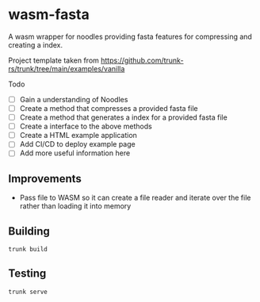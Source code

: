 # wasm-fasta

A wasm wrapper for noodles providing fasta features for compressing and creating a index.

Project template taken from https://github.com/trunk-rs/trunk/tree/main/examples/vanilla

Todo
- [ ] Gain a understanding of Noodles
- [ ] Create a method that compresses a provided fasta file
- [ ] Create a method that generates a index for a provided fasta file
- [ ] Create a interface to the above methods
- [ ] Create a HTML example application
- [ ] Add CI/CD to deploy example page
- [ ] Add more useful information here

## Improvements
- Pass file to WASM so it can create a file reader and iterate over the file rather than loading it into memory

## Building

```
trunk build
```

## Testing

```
trunk serve
```